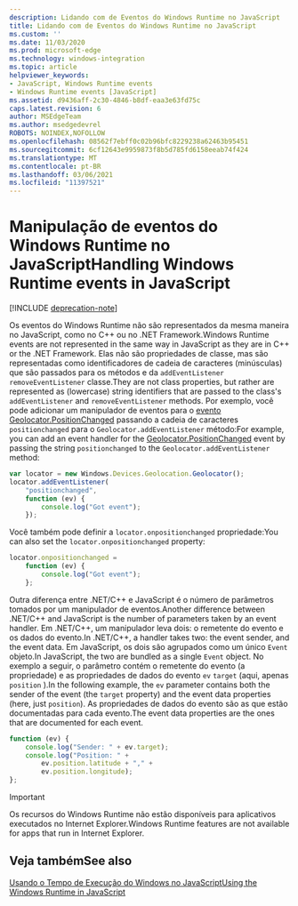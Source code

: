 ```yaml
---
description: Lidando com de Eventos do Windows Runtime no JavaScript
title: Lidando com de Eventos do Windows Runtime no JavaScript
ms.custom: ''
ms.date: 11/03/2020
ms.prod: microsoft-edge
ms.technology: windows-integration
ms.topic: article
helpviewer_keywords:
- JavaScript, Windows Runtime events
- Windows Runtime events [JavaScript]
ms.assetid: d9436aff-2c30-4846-b8df-eaa3e63fd75c
caps.latest.revision: 6
author: MSEdgeTeam
ms.author: msedgedevrel
ROBOTS: NOINDEX,NOFOLLOW
ms.openlocfilehash: 08562f7ebff0c02b96bfc8229238a62463b95451
ms.sourcegitcommit: 6cf12643e9959873f8b5d785fd6158eeab74f424
ms.translationtype: MT
ms.contentlocale: pt-BR
ms.lasthandoff: 03/06/2021
ms.locfileid: "11397521"
---
```

# <a name="handling-windows-runtime-events-in-javascript"></a><span data-ttu-id="c8ac8-103">Manipulação de eventos do Windows Runtime no JavaScript</span><span class="sxs-lookup"><span data-stu-id="c8ac8-103">Handling Windows Runtime events in JavaScript</span></span>  

[!INCLUDE [deprecation-note](../includes/legacy-edge-note.md)]  

<span data-ttu-id="c8ac8-104">Os eventos do Windows Runtime não são representados da mesma maneira no JavaScript, como no C++ ou no .NET Framework.</span><span class="sxs-lookup"><span data-stu-id="c8ac8-104">Windows Runtime events are not represented in the same way in JavaScript as they are in C++ or the .NET Framework.</span></span>  <span data-ttu-id="c8ac8-105">Elas não são propriedades de classe, mas são representadas como identificadores de cadeia de caracteres \(minúsculas\) que são passados para os métodos e da `addEventListener` `removeEventListener` classe.</span><span class="sxs-lookup"><span data-stu-id="c8ac8-105">They are not class properties, but rather are represented as \(lowercase\) string identifiers that are passed to the class's `addEventListener` and `removeEventListener` methods.</span></span>  <span data-ttu-id="c8ac8-106">Por exemplo, você pode adicionar um manipulador de eventos para o [evento Geolocator.PositionChanged][UwpWindowsGeolocationGeolocatorDevicesPositionChanged] passando a cadeia de caracteres `positionchanged` para o `Geolocator.addEventListener` método:</span><span class="sxs-lookup"><span data-stu-id="c8ac8-106">For example, you can add an event handler for the [Geolocator.PositionChanged][UwpWindowsGeolocationGeolocatorDevicesPositionChanged] event by passing the string `positionchanged` to the `Geolocator.addEventListener` method:</span></span>  

```javascript  
var locator = new Windows.Devices.Geolocation.Geolocator();
locator.addEventListener(
    "positionchanged",
    function (ev) {
        console.log("Got event");
    });
```  

<span data-ttu-id="c8ac8-107">Você também pode definir a `locator.onpositionchanged` propriedade:</span><span class="sxs-lookup"><span data-stu-id="c8ac8-107">You can also set the `locator.onpositionchanged` property:</span></span>  

```javascript
locator.onpositionchanged =
    function (ev) {
        console.log("Got event");
    };
```  

<span data-ttu-id="c8ac8-108">Outra diferença entre .NET/C++ e JavaScript é o número de parâmetros tomados por um manipulador de eventos.</span><span class="sxs-lookup"><span data-stu-id="c8ac8-108">Another difference between .NET/C++ and JavaScript is the number of parameters taken by an event handler.</span></span>  <span data-ttu-id="c8ac8-109">Em .NET/C++, um manipulador leva dois: o remetente do evento e os dados do evento.</span><span class="sxs-lookup"><span data-stu-id="c8ac8-109">In .NET/C++, a handler takes two:  the event sender, and the event data.</span></span>  <span data-ttu-id="c8ac8-110">Em JavaScript, os dois são agrupados como um único `Event` objeto.</span><span class="sxs-lookup"><span data-stu-id="c8ac8-110">In JavaScript, the two are bundled as a single `Event` object.</span></span>  <span data-ttu-id="c8ac8-111">No exemplo a seguir, o parâmetro contém o remetente do evento \(a propriedade\) e as propriedades de dados do evento `ev` `target` \(aqui, apenas `position` \).</span><span class="sxs-lookup"><span data-stu-id="c8ac8-111">In the following example, the `ev` parameter contains both the sender of the event \(the `target` property\) and the event data properties \(here, just `position`\).</span></span>  <span data-ttu-id="c8ac8-112">As propriedades de dados do evento são as que estão documentadas para cada evento.</span><span class="sxs-lookup"><span data-stu-id="c8ac8-112">The event data properties are the ones that are documented for each event.</span></span>  

```javascript
function (ev) {
    console.log("Sender: " + ev.target);
    console.log("Position: " +
        ev.position.latitude + "," +
        ev.position.longitude);
};
```  

> [!IMPORTANT]
> <span data-ttu-id="c8ac8-113">Os recursos do Windows Runtime não estão disponíveis para aplicativos executados no Internet Explorer.</span><span class="sxs-lookup"><span data-stu-id="c8ac8-113">Windows Runtime features are not available for apps that run in Internet Explorer.</span></span>  

## <a name="see-also"></a><span data-ttu-id="c8ac8-114">Veja também</span><span class="sxs-lookup"><span data-stu-id="c8ac8-114">See also</span></span>  

[<span data-ttu-id="c8ac8-115">Usando o Tempo de Execução do Windows no JavaScript</span><span class="sxs-lookup"><span data-stu-id="c8ac8-115">Using the Windows Runtime in JavaScript</span></span>][WindowsRuntimeJavascript]  

 <!-- links -->  

[WindowsRuntimeJavascript]: ./using-the-windows-runtime-in-javascript.md "Usando o Tempo de Execução do Windows no JavaScript | Microsoft Docs"  

[UwpWindowsGeolocationGeolocatorDevicesPositionChanged]: /uwp/api/Windows.Devices.Geolocation.Geolocator#Windows_Devices_Geolocation_Geolocator_PositionChanged "Classe Geolocator | Microsoft Docs"  
